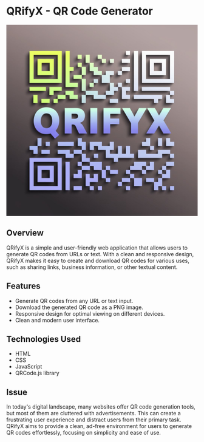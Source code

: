 # QRifyX - QR Code Generator

![QRifyX Logo](QRifyX.png)

## Overview

QRifyX is a simple and user-friendly web application that allows users to generate QR codes from URLs or text. With a clean and responsive design, QRifyX makes it easy to create and download QR codes for various uses, such as sharing links, business information, or other textual content.

## Features

- Generate QR codes from any URL or text input.
- Download the generated QR code as a PNG image.
- Responsive design for optimal viewing on different devices.
- Clean and modern user interface.

## Technologies Used

- HTML
- CSS
- JavaScript
- QRCode.js library

## Issue

In today's digital landscape, many websites offer QR code generation tools, but most of them are cluttered with advertisements. This can create a frustrating user experience and distract users from their primary task. QRifyX aims to provide a clean, ad-free environment for users to generate QR codes effortlessly, focusing on simplicity and ease of use.
